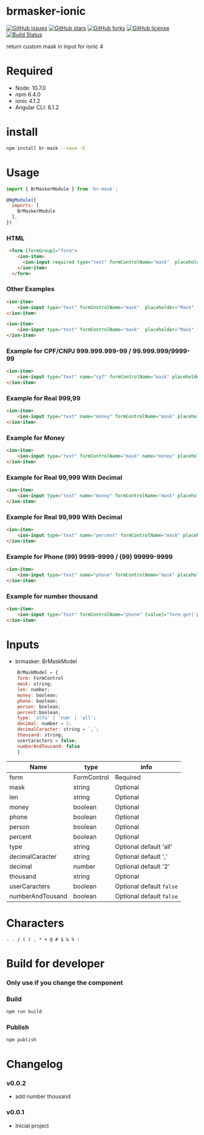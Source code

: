 # brmasker-ionic

[![GitHub issues](https://img.shields.io/github/issues/amarkes/br-mask.svg)](https://github.com/amarkes/br-mask/issues)
[![GitHub stars](https://img.shields.io/github/stars/amarkes/br-mask.svg)](https://github.com/amarkes/br-mask/stargazers)
[![GitHub forks](https://img.shields.io/github/forks/amarkes/br-mask.svg)](https://github.com/amarkes/br-mask/network)
[![GitHub license](https://img.shields.io/badge/license-MIT-blue.svg)](https://raw.githubusercontent.com/amarkes/br-mask/master/LICENSE)
[![Build Status](https://travis-ci.org/amarkes/br-mask.svg?branch=master)](https://travis-ci.org/amarkes/br-mask)


return custom mask in input for ionic 4

# Required
- Node: 10.7.0
- npm 6.4.0
- ionic 4.1.2
- Angular CLI: 6.1.2

# install

```sh
npm install br-mask --save -E
```

# Usage

```javascript
import { BrMaskerModule } from 'br-mask';

@NgModule({
  imports: [
    BrMaskerModule
  ],
})

```

### HTML

```html
 <form [formGroup]="form">
    <ion-item>
      <ion-input required type="text" formControlName="mask"  placeholder="First Name" [brmasker]="{form: form.get('mask'), mask:'00-00', len:5, userCaracters: true}"></ion-input>
    </ion-item>
  </form>

```

### Other Examples

```html
<ion-item>
    <ion-input type="text" formControlName="mask"  placeholder="Mask" [brmasker]="{form: form.get('mask'), mask: '00:00', type:'num'}"></ion-input>
</ion-item>

<ion-item>
    <ion-input type="text" formControlName="mask"  placeholder="Mask" [brmasker]="{form: form.get('mask'), userCaracters: true}"></ion-input>
</ion-item>

```

### Example for CPF/CNPJ 999.999.999-99 / 99.999.999/9999-99

```html
<ion-item>
	<ion-input type="text" name="cpf" formControlName="mask" placeholder="CPF/CNPJ" [brmasker]="{form: form.get('mask'), person: true}"></ion-input>
</ion-item>
```

### Example for Real 999,99

```html
<ion-item>
	<ion-input type="text" name="money" formControlName="mask" placeholder="(R$) Real" [brmasker]="{form: form.get('mask'), money: true}"></ion-input>
</ion-item>
```

### Example for Money

```html
<ion-item>
	<ion-input type="text" formControlName="mask" name="money" placeholder="Money" [brmasker]="{form: form.get('mask'), money: true, thousand: ',',  decimalCaracter: '.', decimal: '3'}"></ion-input> 
</ion-item>
```

### Example for Real 99,999 With Decimal

```html
<ion-item>
	<ion-input type="text" name="money" formControlName="mask" placeholder="(R$) Real" [brmasker]="{form: form.get('mask'), money: true, decimal: 3}"></ion-input>
</ion-item>
```

### Example for Real 99,999 With Decimal

```html
<ion-item>
	<ion-input type="text" name="percent" formControlName="mask" placeholder="% Percent" [brmasker]="{form: form.get('mask'), percent: true}" value=""></ion-input>
</ion-item>
```

### Example for Phone (99) 9999-9999 / (99) 99999-9999

```html
<ion-item>
	<ion-input type="text" name="phone" formControlName="mask" placeholder="Phone" [brmasker]="{form: form.get('mask'), phone: true}"></ion-input>
</ion-item>
```

### Example for number thousand

```html
<ion-item>
	<ion-input type="text" formControlName="phone" [value]="form.get('phone').value" name="phone" placeholder="Phone" [brmasker]="{form: form.get('phone'), numberAndTousand: true, thousand: ','}"></ion-input>
</ion-item>
```

# Inputs

* brmasker: BrMaskModel

```js
	BrMaskModel = {
	form: FormControl
	mask: string;
	len: number;
	money: boolean;
	phone: boolean;
	person: boolean;
	percent:boolean;
	type: 'alfa' | 'num' | 'all';
	decimal: number = 2;
  	decimalCaracter: string = `,`;
	thousand: string;
	userCaracters = false;
	numberAndTousand: false
	}
```


| Name | type | info |
| ------ | ------ | ------ |
| form | FormControl | Required |
| mask | string | Optional |
| len | string | Optional |
| money | boolean | Optional |
| phone | boolean | Optional |
| person | boolean | Optional |
| percent | boolean | Optional |
| type | string | Optional default 'all' |
| decimalCaracter | string | Optional default ','  |
| decimal | number | Optional default '2' |
| thousand | string | Optional |
| userCaracters | boolean | Optional default `false` |
| numberAndTousand | boolean | Optional default `false` |





# Characters

`- . / ( ) , * + @ # $ & % :`



# Build for developer

### Only use if you change the component

### Build

```sh
npm run build
```

### Publish

```sh
npm publish
```

# Changelog

### v0.0.2

- add number thousand

### v0.0.1

- Inicial project
